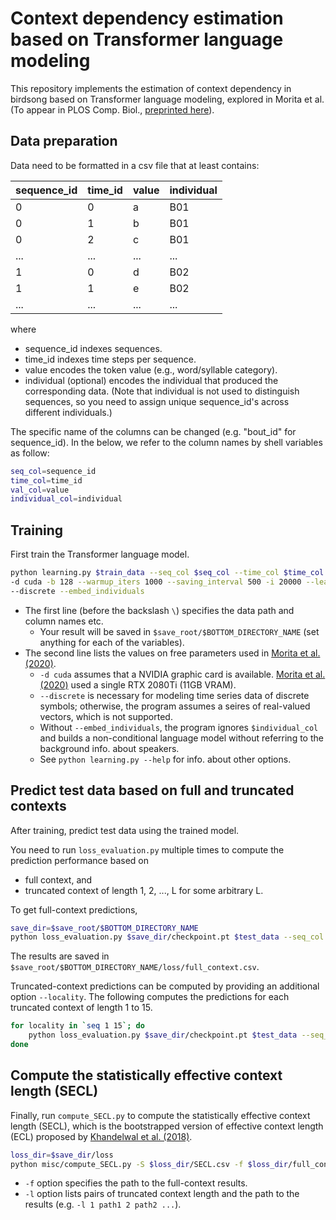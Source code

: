 # Context dependency estimation based on Transformer language modeling
This repository implements the estimation of context dependency in birdsong based on Transformer language modeling, explored in Morita et al. (To appear in PLOS Comp. Biol., [preprinted here](https://doi.org/10.1101/2020.05.09.083907)).

## Data preparation

Data need to be formatted in a csv file that at least contains:

| sequence_id | time_id | value | individual |
| ---         | ---     | ---   | ---        |
| 0           | 0       | a     | B01        |
| 0           | 1       | b     | B01        |
| 0           | 2       | c     | B01        |
| ...         | ...     | ...   | ...        |
| 1           | 0       | d     | B02        |
| 1           | 1       | e     | B02        |
| ...         | ...     | ...   | ...        |

where 
- sequence_id indexes sequences.
- time_id indexes time steps per sequence.
- value encodes the token value (e.g., word/syllable category).
- individual (optional) encodes the individual that produced the corresponding data. (Note that individual is not used to distinguish sequences, so you need to assign unique sequence_id's across different individuals.)

The specific name of the columns can be changed (e.g. "bout_id" for sequence_id).
In the below, we refer to the column names by shell variables as follow:

```sh
seq_col=sequence_id
time_col=time_id
val_col=value
individual_col=individual
```

## Training

First train the Transformer language model.

```sh
python learning.py $train_data --seq_col $seq_col --time_col $time_col --val_col $val_col --individual_col $individual_col -S $save_root -j $BOTTOM_DIRECTORY_NAME \
-d cuda -b 128 --warmup_iters 1000 --saving_interval 500 -i 20000 --learning_rate 0.001 --attention_hidden_size 512 --num_attention_layers 6 --num_attention_heads 8 
--discrete --embed_individuals 
```

- The first line (before the backslash `\`) specifies the data path and column names etc.
  - Your result will be saved in `$save_root/$BOTTOM_DIRECTORY_NAME` (set anything for each of the variables).
- The second line lists the values on free parameters used in [Morita et al. (2020)](https://doi.org/10.1101/2020.05.09.083907).
  - `-d cuda` assumes that a NVIDIA graphic card is available. [Morita et al. (2020)](https://doi.org/10.1101/2020.05.09.083907) used a single RTX 2080Ti (11GB VRAM).
  - `--discrete` is necessary for modeling time series data of discrete symbols; otherwise, the program assumes a seires of real-valued vectors, which is not supported.
  - Without `--embed_individuals`, the program ignores `$individual_col` and builds a non-conditional language model without referring to the background info. about speakers.
  - See `python learning.py --help` for info. about other options.


## Predict test data based on full and truncated contexts

After training, predict test data using the trained model.

You need to run `loss_evaluation.py` multiple times to compute the prediction performance based on
- full context, and
- truncated context of length 1, 2, ..., L for some arbitrary L.

To get full-context predictions,
```sh
save_dir=$save_root/$BOTTOM_DIRECTORY_NAME
python loss_evaluation.py $save_dir/checkpoint.pt $test_data --seq_col $seq_col --time_col $time_col --val_col $val_col --individual_col $individual_col -S $save_dir/loss/full_context.csv -d cuda -b 256 
```
The results are saved in `$save_root/$BOTTOM_DIRECTORY_NAME/loss/full_context.csv`.

Truncated-context predictions can be computed by providing an additional option `--locality`.
The following computes the predictions for each truncated context of length 1 to 15.
```sh
for locality in `seq 1 15`; do
	python loss_evaluation.py $save_dir/checkpoint.pt $test_data --seq_col $seq_col --time_col $time_col --val_col $val_col --individual_col $individual_col -S $save_dir/loss/${locality}-local_context.csv -d cuda -b 256 --locality $locality
done
```


## Compute the statistically effective context length (SECL)

Finally, run `compute_SECL.py` to compute the statistically effective context length (SECL), which is the bootstrapped version of effective context length (ECL) proposed by [Khandelwal et al. (2018)](http://dx.doi.org/10.18653/v1/P18-1027).

```sh
loss_dir=$save_dir/loss
python misc/compute_SECL.py -S $loss_dir/SECL.csv -f $loss_dir/full_context.csv -l 1 $loss_dir/1-local_context.csv 2 $loss_dir/2-local_context.csv 3 $loss_dir/3-local_context.csv 4 $loss_dir/4-local_context.csv 5 $loss_dir/5-local_context.csv 6 $loss_dir/6-local_context.csv 7 $loss_dir/7-local_context.csv 8 $loss_dir/8-local_context.csv 9 $loss_dir/9-local_context.csv 10 $loss_dir/10-local_context.csv 11 $loss_dir/11-local_context.csv 12 $loss_dir/12-local_context.csv 13 $loss_dir/13-local_context.csv 14 $loss_dir/14-local_context.csv 15 $loss_dir/15-local_context.csv
```

- `-f` option specifies the path to the full-context results.
- `-l` option lists pairs of truncated context length and the path to the results (e.g. `-l 1 path1 2 path2 ...`).
